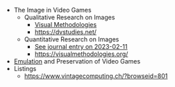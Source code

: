 - The Image in Video Games
	- Qualitative Research on Images
		- [Visual Methodologies](notes/Visual%20Methodologies.md)
		- https://dvstudies.net/
	- Quantitative Research on Images
		- [See journal entry on 2023-02-11](journal/2023-02-11.md)
		- https://visualmethodologies.org/
- [Emulation](Emulation.md) and Preservation of Video Games
- Listings
	- https://www.vintagecomputing.ch/?browseid=801
